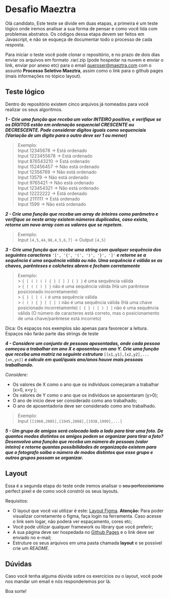 # Desafio Maeztra

Olá candidato,
Este teste se divide em duas etapas, a primeira é um teste lógico onde iremos analisar a sua forma de pensar e como você lida com problemas abstratos. Os códigos dessa etapa devem ser feitos em Javascript, e não se esqueça de documentar todo o processo de cada resposta.

Para iniciar o teste você pode clonar o repositório, e no prazo de dois dias enviar os arquivos em formato .rar/.zip (pode hospedar na nuvem e enviar o link, enviar por anexo etc) para o email queroser@maeztra.com com o assunto **Processo Seletivo Maeztra**, assim como o link para o github pages (mais informações no tópico layout).

## Teste lógico

Dentro do repositório existem cinco arquivos já nomeados para você realizar os seus algoritmos.

**_1 - Crie uma função que receba um valor INTEIRO positivo, e verifique se os DÍGITOS estão em ordenação sequencial CRESCENTE ou DECRESCENTE. Pode considerar dígitos iguais como sequenciais (Variação de um dígito para o outro deve ser 1 ou menor)_**

> Exemplo:<br/>
> Input 12345678 -> Está ordenado <br/>
> Input 1223455678 -> Está ordenado <br/>
> Input 876543210 -> Está ordenado <br/>
> Input 152456457 -> Não está ordenado <br/>
> Input 12356789 -> Não está ordenado <br/>
> Input 13579 -> Não está ordenado <br/>
> Input 9765421 -> Não está ordenado <br/>
> Input 123454321 -> Não está ordenado <br/>
> Input 12222222 -> Está ordenado <br/>
> Input 2111111 -> Está ordenado <br/>
> Input 1599 -> Não está ordenado

**_2 - Crie uma função que receba um array de inteiros como parâmetro e verifique se neste array existem números duplicados, caso exista, retorne um novo array com os valores que se repetem._**

> Exemplo:<br/>
> Input `[4,5,44,98,4,5,6,7]` &rarr; Output `[4,5]`

**_3 - Crie uma função que recebe uma string com qualquer sequência dos seguintes caracteres_** `'[', '{', '(', ')', '}', ']'` **_e retorne se a sequência é uma sequência válida ou não. Uma sequência é válida se as chaves, parênteses e colchetes abrem e fecham corretamente_**

> Exemplo:<br/> > `{ [ ( ) ( ) { } [ ] ] { } }` é uma sequência válida<br/> > `{ [ ( ( ) ] }` não é uma sequência válida (Há um parêntese posicionado incorretamente)<br/> > `{ } [ ] ( )` é uma sequência válida<br/> > `( ( ) { } [ [ ] )` não é uma sequência válida (Há uma chave posicionado incorretamente)
> `[ { } ( [ ) ] ]` não é uma sequência válida (O número de caracteres está correto, mas o posicionamento de uma chave/parêntese está incorreto)

Dica: Os espaços nos exemplos são apenas para favorecer a leitura.<br/>
Espaços não farão parte das strings de teste

**_4 - Considere um conjunto de pessoas aposentadas, onde cada pessoa começou a trabalhar em ano X e aposentou em ano Y. Crie uma função que receba uma matriz na seguinte estrutura_** `[[x1,y1],[x2,y2],...[xn,yn]]` **_e calcule em qual/quais ano/anos houve mais pessoas trabalhando._**

_Considere:_

- Os valores de X como o ano que os indívíduos começaram a trabalhar (x>0, x<y );
- Os valores de Y como o ano que os indívíduos se aposentaram (y>0);
- O ano de início deve ser considerado como ano trabalhado;
- O ano de aposentadoria deve ser considerado como ano trabalhado.

> Exemplo:<br/>
> Input `[[1960,2005],[1945,2008],[1938,1999],...]`

**_5 - Um grupo de amigos será colocado lado a lado para tirar uma foto. De quantos modos distintos os amigos podem se organizar para tirar a foto? Desenvolva uma função que receba um número de pessoas (valor inteiro) e retorne quantas possibilidades de organização existem para que o fotografo saiba o número de modos distintos que esse grupo e outros grupos possam se organizar._**

## Layout

Essa é a segunda etapa do teste onde iremos analisar o ~~seu perfeccionismo~~ perfect pixel e de como você constrói os seus layouts.

Requisitos:

- O layout que você vai utilizar é este: [Layout Figma](https://www.figma.com/file/3RqPfS5PW9whbQNCTTaoqA/%5B2020-09%5D-MZ---Layout-Teste-de-vagas-para-time-de-Devs). **Atenção:** Para poder visualizar corretamente o figma, faça login na ferramenta. Caso acesse o link sem logar, não poderá ver espaçamento, cores etc;
- Você pode utilizar qualquer framework ou library que você preferir;
- A sua página deve ser hospedada no [Github Pages](https://pages.github.com/) e o link deve ser enviado no e-mail;
- Estruture os seus arquivos em uma pasta chamada **layout** e se possível crie um _README_.

## Dúvidas

Caso você tenha alguma dúvida sobre os exercícios ou o layout, você pode nos mandar um email e nós responderemos por lá.

Boa sorte!
